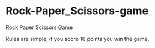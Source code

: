 # Rock-Paper_Scissors-game
Rock Paper Scissors Game

Rules are simple, if you score 10 points you win the game. 
